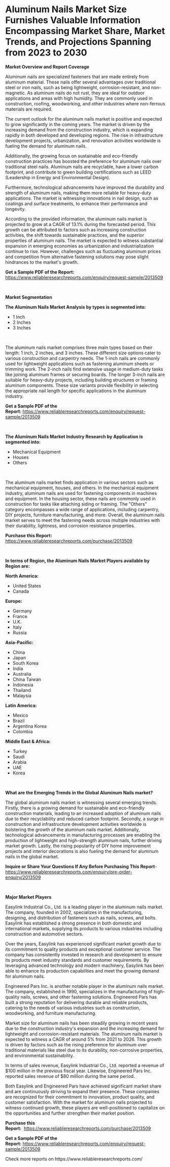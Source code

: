 <p><h1>Aluminum Nails Market Size Furnishes Valuable Information Encompassing Market Share, Market Trends, and Projections Spanning from 2023 to 2030</h1></p><p><strong>Market Overview and Report Coverage</strong></p>
<p><p>Aluminum nails are specialized fasteners that are made entirely from aluminum material. These nails offer several advantages over traditional steel or iron nails, such as being lightweight, corrosion-resistant, and non-magnetic. As aluminum nails do not rust, they are ideal for outdoor applications and areas with high humidity. They are commonly used in construction, roofing, woodworking, and other industries where non-ferrous materials are required.</p><p>The current outlook for the aluminum nails market is positive and expected to grow significantly in the coming years. The market is driven by the increasing demand from the construction industry, which is expanding rapidly in both developed and developing regions. The rise in infrastructure development projects, urbanization, and renovation activities worldwide is fueling the demand for aluminum nails.</p><p>Additionally, the growing focus on sustainable and eco-friendly construction practices has boosted the preference for aluminum nails over traditional steel nails. Aluminum nails are recyclable, have a lower carbon footprint, and contribute to green building certifications such as LEED (Leadership in Energy and Environmental Design).</p><p>Furthermore, technological advancements have improved the durability and strength of aluminum nails, making them more reliable for heavy-duty applications. The market is witnessing innovations in nail design, such as coatings and surface treatments, to enhance their performance and longevity.</p><p>According to the provided information, the aluminum nails market is projected to grow at a CAGR of 13.1% during the forecasted period. This growth can be attributed to factors such as increasing construction activities, the shift towards sustainable practices, and the superior properties of aluminum nails. The market is expected to witness substantial expansion in emerging economies as urbanization and industrialization continue to rise. However, challenges such as fluctuating aluminum prices and competition from alternative fastening solutions may pose slight hindrances to the market's growth.</p></p>
<p><strong>Get a Sample PDF of the Report:</strong> <a href="https://www.reliableresearchreports.com/enquiry/request-sample/2013509">https://www.reliableresearchreports.com/enquiry/request-sample/2013509</a></p>
<p>&nbsp;</p>
<p><strong>Market Segmentation</strong></p>
<p><strong>The Aluminum Nails Market Analysis by types is segmented into:</strong></p>
<p><ul><li>1 Inch</li><li>2 Inches</li><li>3 Inches</li></ul></p>
<p>&nbsp;</p>
<p><p>The aluminum nails market comprises three main types based on their length: 1 inch, 2 inches, and 3 inches. These different size options cater to various construction and carpentry needs. The 1-inch nails are commonly used for lightweight applications such as fastening aluminum sheets or trimming work. The 2-inch nails find extensive usage in medium-duty tasks like joining aluminum frames or securing boards. The longer 3-inch nails are suitable for heavy-duty projects, including building structures or framing aluminum components. These size variants provide flexibility in selecting the appropriate nail length for specific applications in the aluminum industry.</p></p>
<p><strong>Get a Sample PDF of the Report:</strong>&nbsp;<a href="https://www.reliableresearchreports.com/enquiry/request-sample/2013509">https://www.reliableresearchreports.com/enquiry/request-sample/2013509</a></p>
<p>&nbsp;</p>
<p><strong>The Aluminum Nails Market Industry Research by Application is segmented into:</strong></p>
<p><ul><li>Mechanical Equipment</li><li>Houses</li><li>Others</li></ul></p>
<p>&nbsp;</p>
<p><p>The aluminum nails market finds application in various sectors such as mechanical equipment, houses, and others. In the mechanical equipment industry, aluminum nails are used for fastening components in machines and equipment. In the housing sector, these nails are commonly used in construction for tasks like attaching siding or framing. The "Others" category encompasses a wide range of applications, including carpentry, DIY projects, furniture manufacturing, and more. Overall, the aluminum nails market serves to meet the fastening needs across multiple industries with their durability, lightness, and corrosion resistance properties.</p></p>
<p><strong>Purchase this Report:</strong>&nbsp; <a href="https://www.reliableresearchreports.com/purchase/2013509">https://www.reliableresearchreports.com/purchase/2013509</a></p>
<p>&nbsp;</p>
<p><strong>In terms of Region, the Aluminum Nails Market Players available by Region are:</strong></p>
<p>
    <p> <strong> North America: </strong>
        <ul>
            <li>United States</li>
            <li>Canada</li>
        </ul>
        </p> 
    <p> <strong> Europe: </strong>
        <ul>
            <li>Germany</li>
            <li>France</li>
            <li>U.K.</li>
            <li>Italy</li>
            <li>Russia</li>
        </ul>
        </p> 
    <p> <strong> Asia-Pacific: </strong>
        <ul>
            <li>China</li>
            <li>Japan</li>
            <li>South Korea</li>
            <li>India</li>
            <li>Australia</li>
            <li>China Taiwan</li>
            <li>Indonesia</li>
            <li>Thailand</li>
            <li>Malaysia</li>
        </ul>
        </p> 
    <p> <strong> Latin America: </strong>
        <ul>
            <li>Mexico</li>
            <li>Brazil</li>
            <li>Argentina Korea</li>
            <li>Colombia</li>
        </ul>
        </p> 
    <p> <strong> Middle East & Africa: </strong>
        <ul>
            <li>Turkey</li>
            <li>Saudi</li>
            <li>Arabia</li>
            <li>UAE</li>
            <li>Korea</li>
        </ul>
    </p>
    </p>
<p>&nbsp;</p>
<p><strong>What are the Emerging Trends in the Global Aluminum Nails market?</strong></p>
<p><p>The global aluminum nails market is witnessing several emerging trends. Firstly, there is a growing demand for sustainable and eco-friendly construction materials, leading to an increased adoption of aluminum nails due to their recyclability and reduced carbon footprint. Secondly, a surge in construction and infrastructure development activities worldwide is bolstering the growth of the aluminum nails market. Additionally, technological advancements in manufacturing processes are enabling the production of lightweight and high-strength aluminum nails, further driving market growth. Lastly, the rising popularity of DIY home improvement projects and interior decorations is also fueling the demand for aluminum nails in the global market.</p></p>
<p><strong>Inquire or Share Your Questions If Any Before Purchasing This Report</strong>- <a href="https://www.reliableresearchreports.com/enquiry/pre-order-enquiry/2013509">https://www.reliableresearchreports.com/enquiry/pre-order-enquiry/2013509</a></p>
<p>&nbsp;</p>
<p><strong>Major Market Players</strong></p>
<p><p>Easylink Industrial Co., Ltd. is a leading player in the aluminum nails market. The company, founded in 2002, specializes in the manufacturing, designing, and distribution of fasteners such as nails, screws, and bolts. Easylink has established a strong presence in both domestic and international markets, supplying its products to various industries including construction and automotive sectors.</p><p>Over the years, Easylink has experienced significant market growth due to its commitment to quality products and exceptional customer service. The company has consistently invested in research and development to ensure its products meet industry standards and customer requirements. By leveraging advanced technology and modern machinery, Easylink has been able to enhance its production capabilities and meet the growing demand for aluminum nails.</p><p>Engineered Pars Inc. is another notable player in the aluminum nails market. The company, established in 1990, specializes in the manufacturing of high-quality nails, screws, and other fastening solutions. Engineered Pars has built a strong reputation for delivering durable and reliable products, catering to the needs of various industries such as construction, woodworking, and furniture manufacturing.</p><p>Market size for aluminum nails has been steadily growing in recent years due to the construction industry's expansion and the increasing demand for lightweight and corrosion-resistant materials. The aluminum nails market is expected to witness a CAGR of around 5% from 2021 to 2026. This growth is driven by factors such as the rising preference for aluminum over traditional materials like steel due to its durability, non-corrosive properties, and environmental sustainability.</p><p>In terms of sales revenue, Easylink Industrial Co., Ltd. reported a revenue of $100 million in the previous fiscal year. Likewise, Engineered Pars Inc. reported sales revenue of $80 million during the same period.</p><p>Both Easylink and Engineered Pars have achieved significant market share and are continuously striving to expand their presence. These companies are recognized for their commitment to innovation, product quality, and customer satisfaction. With the market for aluminum nails projected to witness continued growth, these players are well-positioned to capitalize on the opportunities and further strengthen their market position.</p></p>
<p><strong>Purchase this Report:</strong>&nbsp;&nbsp;<a href="https://www.reliableresearchreports.com/purchase/2013509">https://www.reliableresearchreports.com/purchase/2013509</a></p>
<p></p>
<p><strong>Get a Sample PDF of the Report:</strong>&nbsp;<a href="https://www.reliableresearchreports.com/enquiry/request-sample/2013509">https://www.reliableresearchreports.com/enquiry/request-sample/2013509</a></p>
<p>Check more reports on https://www.reliableresearchreports.com/</p>